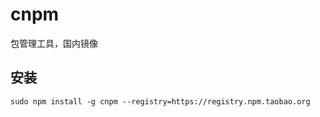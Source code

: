 # cnpm
包管理工具，国内镜像

## 安装
```
sudo npm install -g cnpm --registry=https://registry.npm.taobao.org
```